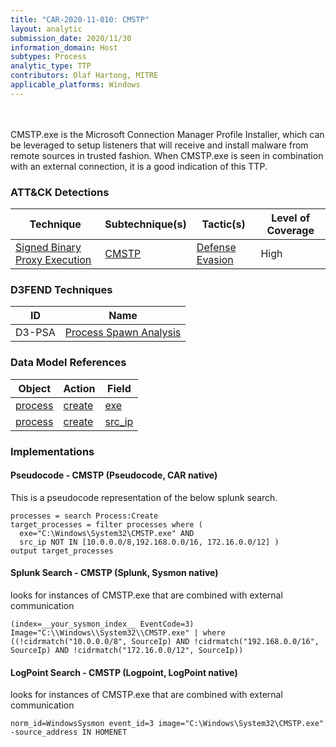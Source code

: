 ```yaml
---
title: "CAR-2020-11-010: CMSTP"
layout: analytic
submission_date: 2020/11/30
information_domain: Host
subtypes: Process
analytic_type: TTP
contributors: Olaf Hartong, MITRE
applicable_platforms: Windows
---
```

<br><br>
CMSTP.exe is the Microsoft Connection Manager Profile Installer, which can be leveraged to setup listeners that will receive and install malware from remote sources in trusted fashion.
When CMSTP.exe is seen in combination with an external connection, it is a good indication of this TTP.


### ATT&CK Detections

|Technique|Subtechnique(s)|Tactic(s)|Level of Coverage|
|---|---|---|---|
|[Signed Binary Proxy Execution](https://attack.mitre.org/techniques/T1218/)|[CMSTP](https://attack.mitre.org/techniques/T1218/003/)|[Defense Evasion](https://attack.mitre.org/tactics/TA0005/)|High|


### D3FEND Techniques

|ID|Name|
|---|---| 
|D3-PSA | [Process Spawn Analysis](https://d3fend.mitre.org/technique/d3f:ProcessSpawnAnalysis)| 



### Data Model References

|Object|Action|Field|
|---|---|---|
|[process](/data_model/process) | [create](/data_model/process#create) | [exe](/data_model/process#exe) |
|[process](/data_model/process) | [create](/data_model/process#create) | [src_ip](/data_model/process#src_ip) |



### Implementations

#### Pseudocode - CMSTP (Pseudocode, CAR native)


This is a pseudocode representation of the below splunk search.


```
processes = search Process:Create
target_processes = filter processes where (
  exe="C:\Windows\System32\CMSTP.exe" AND
  src_ip NOT IN [10.0.0.0/8,192.168.0.0/16, 172.16.0.0/12] )
output target_processes
```


#### Splunk Search - CMSTP (Splunk, Sysmon native)


looks for instances of CMSTP.exe that are combined with external communication


```
(index=__your_sysmon_index__ EventCode=3) Image="C:\\Windows\\System32\\CMSTP.exe" | where ((!cidrmatch("10.0.0.0/8", SourceIp) AND !cidrmatch("192.168.0.0/16", SourceIp) AND !cidrmatch("172.16.0.0/12", SourceIp))
```


#### LogPoint Search - CMSTP (Logpoint, LogPoint native)


looks for instances of CMSTP.exe that are combined with external communication


```
norm_id=WindowsSysmon event_id=3 image="C:\Windows\System32\CMSTP.exe" -source_address IN HOMENET
```




